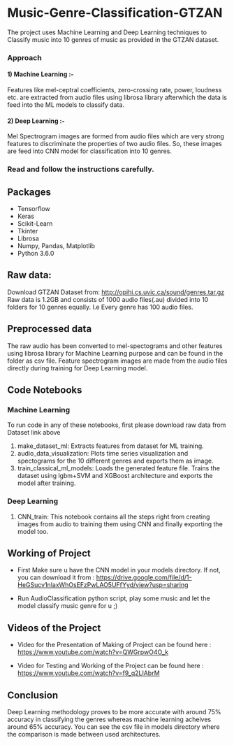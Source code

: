 # Music-Genre-Classification-GTZAN
The project uses Machine Learning and Deep Learning techniques to Classify music into 10 genres of music as provided in the GTZAN dataset.

### Approach

#### 1) Machine Learning :-
Features like mel-ceptral coefficients, zero-crossing rate, power, loudness etc. are extracted from audio files using librosa library afterwhich the data is feed into the ML models to classify data.

#### 2) Deep Learning :-
Mel Spectrogram images are formed from audio files which are very strong features to discriminate the properties of two audio files. So, these images are feed into CNN model for classification into 10 genres.

### Read and follow the instructions carefully.

## Packages
* Tensorflow 
* Keras
* Scikit-Learn
* Tkinter
* Librosa
* Numpy, Pandas, Matplotlib
* Python 3.6.0


## Raw data:
Download GTZAN Dataset from: http://opihi.cs.uvic.ca/sound/genres.tar.gz
Raw data is 1.2GB and consists of 1000 audio files(.au) divided into 10 folders for 10 genres equally. I.e Every genre has 100 audio files.

## Preprocessed data
The raw audio has been converted to mel-spectograms and other features using librosa library for Machine Learning purpose and can be found in the folder as csv file. Feature spectrogram images are made from the audio files directly during training for Deep Learning model.


## Code Notebooks

### Machine Learning
To run code in any of these notebooks, first please download raw data from Dataset link above 
1. make_dataset_ml: Extracts features from dataset for ML training. 
2. audio_data_visualization: Plots time series visualization and spectograms for the 10 different genres and exports them as image.
3. train_classical_ml_models: Loads the generated feature file. Trains the dataset using lgbm+SVM and XGBoost architecture and exports the model after training.


### Deep Learning

1. CNN_train: This notebook contains all the steps right from creating images from audio to training them using CNN and finally exporting the model too.


## Working of Project

* First Make sure u have the CNN model in your models directory. If not, you can download it from : https://drive.google.com/file/d/1-HeGSucv1nlaxWhOsEFzPwLAO5UFfYyd/view?usp=sharing

* Run AudioClassification python script, play some music and let the model classify music genre for u ;)


## Videos of the Project

* Video for the Presentation of Making of Project can be found here : https://www.youtube.com/watch?v=QWGrpwO4O_k

* Video for Testing and Working of the Project can be found here : https://www.youtube.com/watch?v=f9_q2LIAbrM


## Conclusion

Deep Learning methodology proves to be more accurate with around 75% accuracy in classifying the genres whereas machine learning acheives around 65% accuracy. You can see the csv file in models directory where the comparison is made between used architectures.
